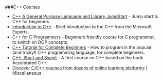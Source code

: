 ###C++ Courses

 - [C++ A General Purpose Language and Library JumpStart](https://mva.microsoft.com/en-US/training-courses/c-a-general-purpose-language-and-library-jump-start-8251) - Jump start to C++ for beginners.
 - [Introduction to C++](https://www.edx.org/course/introduction-c-microsoft-dev210x-1) - Brief introduction to the C++ from the Microsoft Experts.
 - [C++ for C Programmers](https://www.coursera.org/learn/c-plus-plus-a) - Beginners friendly course for C programmer, to switch on OOP concepts.
 - [C++ Tutorial for Complete Beginners](https://www.udemy.com/free-learn-c-tutorial-beginners/) - How to program in the popular (and tricky!) C++ programming language, for complete beginners.
 - [C++, Short and Sweet](https://www.udemy.com/cpp-short-and-sweet/) - A first course on C++ based on the book Accelerated C++.
 - [Discover C/C++ courses from dozens of online learning platforms](https://bestcourses.io/results?q=c&size=n_20_n) | Miscellaneous


 
